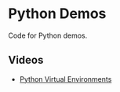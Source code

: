 # Python Demos

Code for Python demos.

## Videos

- [Python Virtual Environments](https://youtu.be/p1PHure4wbw)
